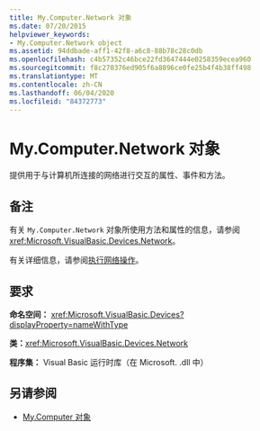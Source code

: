 ```yaml
---
title: My.Computer.Network 对象
ms.date: 07/20/2015
helpviewer_keywords:
- My.Computer.Network object
ms.assetid: 94ddbade-aff1-42f8-a6c8-88b78c28c0db
ms.openlocfilehash: c4b57352c46bce22fd3647444e0258359ecea960
ms.sourcegitcommit: f8c270376ed905f6a8896ce0fe25b4f4b38ff498
ms.translationtype: MT
ms.contentlocale: zh-CN
ms.lasthandoff: 06/04/2020
ms.locfileid: "84372773"
---
```

# <a name="mycomputernetwork-object"></a>My.Computer.Network 对象
提供用于与计算机所连接的网络进行交互的属性、事件和方法。  
  
## <a name="remarks"></a>备注  
 有关 `My.Computer.Network` 对象所使用方法和属性的信息，请参阅 <xref:Microsoft.VisualBasic.Devices.Network>。  
  
 有关详细信息，请参阅[执行网络操作](../../developing-apps/programming/computer-resources/performing-network-operations.md)。  
  
## <a name="requirements"></a>要求  
 **命名空间：** <xref:Microsoft.VisualBasic.Devices?displayProperty=nameWithType>  
  
 **类：**<xref:Microsoft.VisualBasic.Devices.Network>  
  
 **程序集：** Visual Basic 运行时库（在 Microsoft. .dll 中）  
  
## <a name="see-also"></a>另请参阅

- [My.Computer 对象](my-computer-object.md)
